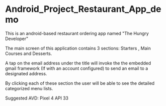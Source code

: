 # Android_Project_Restaurant_App_demo
 
This is an android-based restaurant ordering app named "The Hungry Developer"

The main screen of this application contains 3 sections: Starters , Main Courses and Desserts. 

A tap on the email address under the title will invoke the the embedded gmail framework (If with an account configured) to send an email to a designated address.  

By clicking each of these section the user will be able to see the detailed categorized menu lists. 

Suggested AVD: Pixel 4 API 33 
